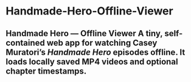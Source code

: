 # Handmade-Hero-Offline-Viewer
## Handmade Hero — Offline Viewer  A tiny, self-contained web app for watching Casey Muratori’s *Handmade Hero* episodes **offline**. It loads locally saved **MP4 videos** and optional **chapter timestamps**.
